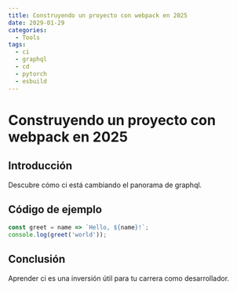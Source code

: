 ```yaml
---
title: Construyendo un proyecto con webpack en 2025
date: 2029-01-29
categories:
  - Tools
tags:
  - ci
  - graphql
  - cd
  - pytorch
  - esbuild
---
```


# Construyendo un proyecto con webpack en 2025

## Introducción

Descubre cómo ci está cambiando el panorama de graphql.

## Código de ejemplo

```javascript
const greet = name => `Hello, ${name}!`;
console.log(greet('world'));
```

## Conclusión

Aprender ci es una inversión útil para tu carrera como desarrollador.